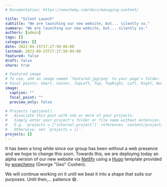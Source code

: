 ```yaml
---
# Documentation: https://wowchemy.com/docs/managing-content/

title: "Silent Launch"
subtitle: "We are launching our new website, but... silently so."
summary: "We are launching our new website, but... silently so."
authors: [admin]
tags: []
categories: []
date: 2022-04-15T17:27:50-04:00
lastmod: 2022-09-23T17:27:50-04:00
featured: false
draft: false
share: true

# Featured image
# To use, add an image named `featured.jpg/png` to your page's folder.
# Focal points: Smart, Center, TopLeft, Top, TopRight, Left, Right, BottomLeft, Bottom, BottomRight.
image:
  caption: ""
  focal_point: ""
  preview_only: false

# Projects (optional).
#   Associate this post with one or more of your projects.
#   Simply enter your project's folder or file name without extension.
#   E.g. `projects = ["internal-project"]` references `content/project/deep-learning/index.md`.
#   Otherwise, set `projects = []`.
projects: []
---
```


It has been a long while since our group has been without a web presence and we hope to change this soon. Towards this, we are deploying today an alpha version of our new website via [Netlify](https://netlify.com) using a [Hugo](https://gohugo.io/) template provided by [wowchemy](https://wowchemy.com/) (George "Geo" Cushen).

<!--more-->

 We will continue working on it until we beat it into a shape that suits our purposes. Until then,... patience :smile:.  

